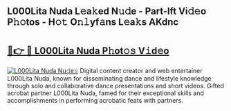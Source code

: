 ## L000Lita Nuda L𝚎a𝚔ed N𝚞𝚍e - Part-lft Vi𝚍𝚎o P𝚑𝚘tos - H𝚘𝚝 O𝚗𝚕yf𝚊ns L𝚎a𝚔s AKdnc

# <h2><a href="http://kf0eg2a.oniu.top/?m=L000Lita+Nuda">🔗👉 🔴 L000Lita Nuda P𝚑ot𝚘𝚜 V𝚒d𝚎o</a></h2>

[![L000Lita Nuda Nu𝚍e𝚜](https://i.imgur.com/0qMVB7G.gif)](http://kf0eg2a.oniu.top/?m=L000Lita+Nuda)
Digital content creator and web entertainer L000Lita Nuda, known for disseminating dance and lifestyle knowledge through solo and collaborative dance presentations and short videos. Gifted acrobat partner L000Lita Nuda, famed for their exceptional skills and accomplishments in performing acrobatic feats with partners.  
